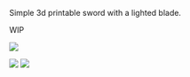 Simple 3d printable sword with a lighted blade.

WIP

![](https://github.com/mrmoss/sword/raw/master/images/off.jpg)

![](https://github.com/mrmoss/sword/raw/master/images/on.jpg)
![](https://github.com/mrmoss/sword/raw/master/images/dark.jpg)

